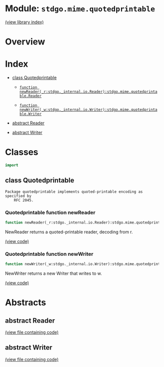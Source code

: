 # Module: `stdgo.mime.quotedprintable`

[(view library index)](../../stdgo.md)


# Overview


# Index


- [class Quotedprintable](<#class-quotedprintable>)

  - [`function newReader(_r:stdgo._internal.io.Reader):stdgo.mime.quotedprintable.Reader`](<#quotedprintable-function-newreader>)

  - [`function newWriter(_w:stdgo._internal.io.Writer):stdgo.mime.quotedprintable.Writer`](<#quotedprintable-function-newwriter>)

- [abstract Reader](<#abstract-reader>)

- [abstract Writer](<#abstract-writer>)

# Classes


```haxe
import
```


## class Quotedprintable


```
Package quotedprintable implements quoted-printable encoding as specified by
    RFC 2045.
```
### Quotedprintable function newReader


```haxe
function newReader(_r:stdgo._internal.io.Reader):stdgo.mime.quotedprintable.Reader
```



NewReader returns a quoted\-printable reader, decoding from r.  

[\(view code\)](<./Quotedprintable.hx#L108>)


### Quotedprintable function newWriter


```haxe
function newWriter(_w:stdgo._internal.io.Writer):stdgo.mime.quotedprintable.Writer
```



NewWriter returns a new Writer that writes to w.  

[\(view code\)](<./Quotedprintable.hx#L114>)


# Abstracts


## abstract Reader


[\(view file containing code\)](<./Quotedprintable.hx>)


## abstract Writer


[\(view file containing code\)](<./Quotedprintable.hx>)


